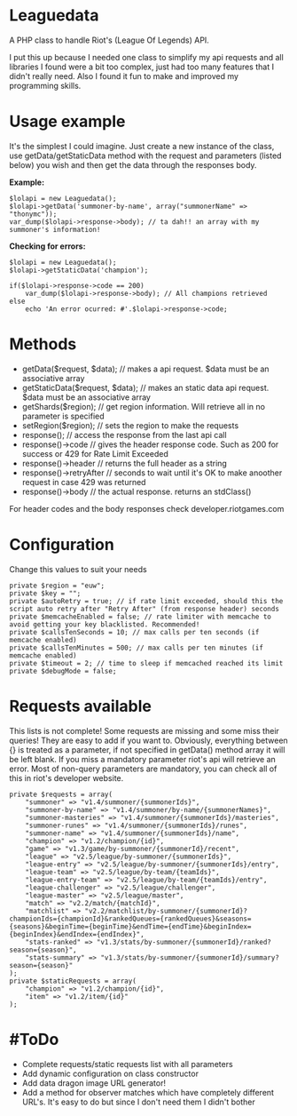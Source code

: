 # Leaguedata
A PHP class to handle Riot's (League Of Legends) API.

I put this up because I needed one  class to simplify my api requests and all libraries I found were a bit too complex, just had too many features that I didn't really need. Also I found it fun to make and improved my programming skills.

# Usage example
It's the simplest I could imagine. Just create a new instance of the class, use getData/getStaticData method with the request and parameters (listed below) you wish and then get the data through the responses body.

**Example:**

	$lolapi = new Leaguedata();
	$lolapi->getData('summoner-by-name', array("summonerName" => "thonymc"));
	var_dump($lolapi->response->body); // ta dah!! an array with my summoner's information!

**Checking for errors:**

	$lolapi = new Leaguedata();
	$lolapi->getStaticData('champion');
	
	if($lolapi->response->code == 200)
		var_dump($lolapi->response->body); // All champions retrieved
	else
		echo 'An error ocurred: #'.$lolapi->response->code;

# Methods
- getData($request, $data); // makes a api request. $data must be an associative array
- getStaticData($request, $data); // makes an static data api request. $data must be an associative array
- getShards($region); // get region information. Will retrieve all in no parameter is specified
- setRegion($region); // sets the region to make the requests
- response(); // access the response from the last api call
 - response()->code // gives the header response code. Such as 200 for success or 429 for Rate Limit Exceeded
 - response()->header // returns the full header as a string
 - response()->retryAfter // seconds to wait until it's OK to make anoother request in case 429 was returned
 - response()->body // the actual response. returns an stdClass()

For header codes and the body responses check developer.riotgames.com
# Configuration
Change this values to suit your needs

	private $region = "euw";
	private $key = "";
	private $autoRetry = true; // if rate limit exceeded, should this the script auto retry after "Retry After" (from response header) seconds
	private $memcacheEnabled = false; // rate limiter with memcache to avoid getting your key blacklisted. Recommended!
	private $callsTenSeconds = 10; // max calls per ten seconds (if memcache enabled)
	private $callsTenMinutes = 500; // max calls per ten minutes (if memcache enabled)
	private $timeout = 2; // time to sleep if memcached reached its limit
	private $debugMode = false;

# Requests available
This lists is not complete! Some requests are missing and some miss their queries! They are easy to add if you want to. Obviously, everything between {} is treated as a parameter, if not specified in getData() method array it will be left blank. If you miss a mandatory parameter riot's api will retrieve an error. Most of non-query parameters are mandatory, you can check all of this in riot's developer website.

	private $requests = array(
		"summoner" => "v1.4/summoner/{summonerIds}",
		"summoner-by-name" => "v1.4/summoner/by-name/{summonerNames}",
		"summoner-masteries" => "v1.4/summoner/{summonerIds}/masteries",
		"summoner-runes" => "v1.4/summoner/{summonerIds}/runes",
		"summoner-name" => "v1.4/summoner/{summonerIds}/name",
		"champion" => "v1.2/champion/{id}",
		"game" => "v1.3/game/by-summoner/{summonerId}/recent",
		"league" => "v2.5/league/by-summoner/{summonerIds}",
		"league-entry" => "v2.5/league/by-summoner/{summonerIds}/entry",
		"league-team" => "v2.5/league/by-team/{teamIds}",
		"league-entry-team" => "v2.5/league/by-team/{teamIds}/entry",
		"league-challenger" => "v2.5/league/challenger",
		"league-master" => "v2.5/league/master",
		"match" => "v2.2/match/{matchId}",
		"matchlist" => "v2.2/matchlist/by-summoner/{summonerId}?championIds={championId}&rankedQueues={rankedQueues}&seasons={seasons}&beginTime={beginTime}&endTime={endTime}&beginIndex={beginIndex}&endIndex={endIndex}",
		"stats-ranked" => "v1.3/stats/by-summoner/{summonerId}/ranked?season={season}",
		"stats-summary" => "v1.3/stats/by-summoner/{summonerId}/summary?season={season}"
	);
	private $staticRequests = array(
		"champion" => "v1.2/champion/{id}",
		"item" => "v1.2/item/{id}"
	);
	
# #ToDo
- Complete requests/static requests list with all parameters
- Add dynamic configuration on class constructor
- Add data dragon image URL generator!
- Add a method for observer matches which have completely different URL's. It's easy to do but since I don't need them I didn't bother
